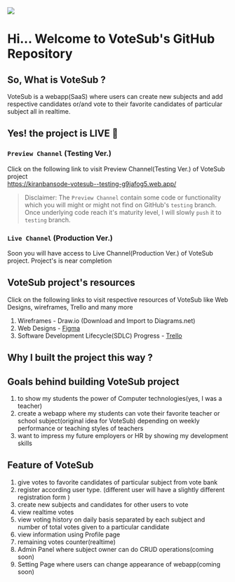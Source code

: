 <img src="https://kiranbansode-votesub--testing-g9jafog5.web.app/assets/logo.votesub.darker.1ea0de26.svg">

# Hi... Welcome to VoteSub's GitHub Repository

## So, What is VoteSub ?

VoteSub is a webapp(SaaS) where users can create new subjects and add respective candidates or/and vote to their favorite candidates of particular subject all in realtime.

## Yes! the project is LIVE 🔴

### `Preview Channel` (Testing Ver.)

Click on the following link to visit Preview Channel(Testing Ver.) of VoteSub project <br/>
https://kiranbansode-votesub--testing-g9jafog5.web.app/

> Disclaimer: The `Preview Channel` contain some code or functionality which you will might or might not find on GitHub's `testing` branch. Once underlying code reach it's maturity level, I will slowly `push` it to `testing` branch.

### `Live Channel` (Production Ver.)

Soon you will have access to Live Channel(Production Ver.) of VoteSub project. Project's is near completion

## VoteSub project's resources

Click on the following links to visit respective resources of VoteSub like Web Designs, wireframes, Trello and many more

1. Wireframes - Draw.io (Download and Import to Diagrams.net)
2. Web Designs - [Figma](https://www.figma.com/file/ibh6SGKzcY9jgaTqusZy7b/VoteSub?node-id=0%3A1&t=ORjBKFnRpITWmJ6e-1)
3. Software Development Lifecycle(SDLC) Progress - [Trello](https://trello.com/b/dPmDCweY)

## Why I built the project this way ?

## Goals behind building VoteSub project

1. to show my students the power of Computer technologies(yes, I was a teacher)
2. create a webapp where my students can vote their favorite teacher or school subject(original idea for VoteSub) depending on weekly performance or teaching styles of teachers
3. want to impress my future employers or HR by showing my development skills

## Feature of VoteSub

1. give votes to favorite candidates of particular subject from vote bank
2. register according user type. (different user will have a slightly different registration form )
3. create new subjects and candidates for other users to vote
4. view realtime votes
5. view voting history on daily basis separated by each subject and number of total votes given to a particular candidate
6. view information using Profile page
7. remaining votes counter(realtime)
8. Admin Panel where subject owner can do CRUD operations(coming soon)
9. Setting Page where users can change appearance of webapp(coming soon)
